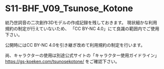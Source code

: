 # S11-BHF_V09_Tsunose_Kotone

紡乃世詞音の二次創作3Dモデルの作成記録を残しておきます。
現状細かな利用規約の制定が行えていないため、
「CC BY-NC 4.0」にて良識の範囲内でご使用下さい。

公開時にはCC BY-NC 4.0を引き継ぎ改めて利用規約の制定を行います。

尚、キャラクターの使用は別途公式サイトの「キャラクター使用ガイドライン」
https://gs-koeken.com/tsunosekotone/
をご確認下さい。

